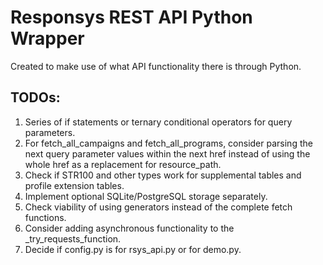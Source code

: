 # Responsys REST API Python Wrapper
Created to make use of what API functionality there is through Python.

## TODOs:
1. Series of if statements or ternary conditional operators for query
parameters.
2. For fetch_all_campaigns and fetch_all_programs, consider parsing the next
query parameter values within the next href instead of using the whole href
as a replacement for resource_path.
3. Check if STR100 and other types work for supplemental tables and profile extension tables.
4. Implement optional SQLite/PostgreSQL storage separately.
5. Check viability of using generators instead of the complete fetch functions.
6. Consider adding asynchronous functionality to the \_try_requests_function.
7. Decide if config.py is for rsys_api.py or for demo.py.
